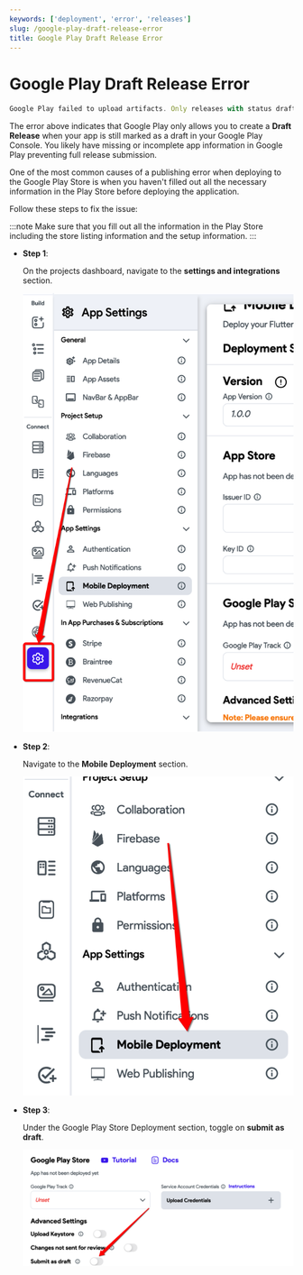 ```yaml
---
keywords: ['deployment', 'error', 'releases']
slug: /google-play-draft-release-error
title: Google Play Draft Release Error
---
```

# Google Play Draft Release Error

```js
Google Play failed to upload artifacts. Only releases with status draft may be created on draft app.: {    "error": {        "code": 400,        "message": "Only releases with status draft may be created on draft app.",        "status": "INVALID_ARGUMENT"    } }
```

The error above indicates that Google Play only allows you to create a **Draft Release** when your app is still marked as a draft in your Google Play Console. You likely have missing or incomplete app information in Google Play preventing full release submission.

One of the most common causes of a publishing error when deploying to the Google Play Store is when you haven't filled out all the necessary information in the Play Store before deploying the application.

Follow these steps to fix the issue:

:::note
Make sure that you fill out all the information in the Play Store including the store listing information and the setup information.
:::

- **Step 1**: 

    On the projects dashboard, navigate to the **settings and integrations** section.​

    ![](../../assets/20250430121320431269.png)

- **Step 2**:

    Navigate to the **Mobile Deployment** section.​

    ![](../../assets/20250430121320759595.png)

- **Step 3**:

    Under the Google Play Store Deployment section, toggle on **submit as draft**.

    ![](../../assets/20250430121321051936.png)
